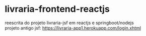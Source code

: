 # livraria-frontend-reactjs
reescrita do projeto livraria-jsf em reactjs e springboot/nodejs  
projeto antigo jsf: https://livraria-app1.herokuapp.com/login.xhtml  
